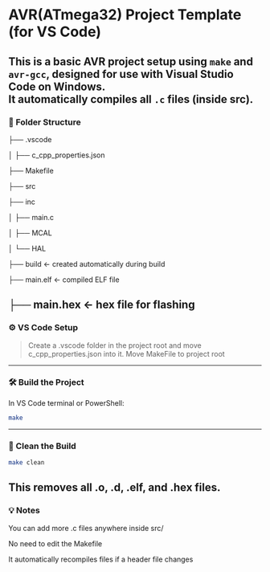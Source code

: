 # AVR(ATmega32) Project Template (for VS Code)

This is a basic AVR project setup using `make` and `avr-gcc`, designed for use with **Visual Studio Code** on Windows.  
It automatically compiles all `.c` files (inside src).
---

### 📁 Folder Structure
├── .vscode

│ ├── c_cpp_properties.json

├── Makefile

├── src

├── inc

│ ├── main.c

│ ├── MCAL

│ └── HAL

├── build ← created automatically during build

├── main.elf ← compiled ELF file

├── main.hex ← hex file for flashing
---

### ⚙️ VS Code Setup

> Create a .vscode folder in the project root and move c_cpp_properties.json into it.
> Move MakeFile to project root
---
### 🛠 Build the Project

In VS Code terminal or PowerShell:

```sh
make
```
---
### 🔄 Clean the Build
```sh
make clean
```
This removes all .o, .d, .elf, and .hex files.
---
### 💡 Notes
You can add more .c files anywhere inside src/

No need to edit the Makefile


It automatically recompiles files if a header file changes


